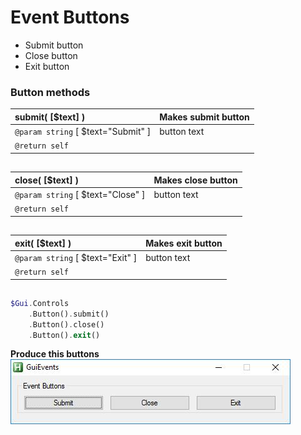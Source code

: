 # Event Buttons  
* Submit button  
* Close button  
* Exit button  
### Button methods  
| __submit__( [$text] )    |Makes submit button    |  
|:---    |:---    |  
|`@param string` [ $text="Submit" ]    |button text    |  
|`@return self`    |    |  
##  
| __close__( [$text] )    |Makes close button    |  
|:---    |:---    |  
|`@param string` [ $text="Close" ]    |button text    |  
|`@return self`    |    |  
##  
| __exit__( [$text] )    |Makes exit button    |  
|:---    |:---    |  
|`@param string` [ $text="Exit" ]    |button text    |  
|`@return self`    |    |  
##  

``` php
$Gui.Controls
    .Button().submit()
    .Button().close()
    .Button().exit()            


```  
__Produce this buttons__  
![event buttons](controls-event.jpeg)  
  